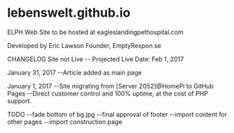 # lebenswelt.github.io

ELPH Web Site
to be hosted at eagleslandingpethospital.com

Developed by Eric Lawson
Founder, EmptyRespon.se

CHANGELOG
Site not Live
-- Projected Live Date: Feb 1, 2017

January 31, 2017
--Article added as main page

January 1, 2017
--Site migrating from [Server 2052]@HomePi to GitHub Pages 
--Direct customer control and 100% uptime, at the cost of PHP support.

TODO
--fade bottom of bg.jpg
--final approval of footer
--import content for other pages
--import construction page
